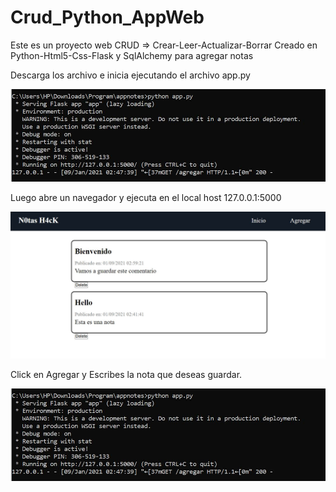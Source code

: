 # Crud_Python_AppWeb
Este es un proyecto web CRUD => Crear-Leer-Actualizar-Borrar 
Creado en Python-Html5-Css-Flask y SqlAlchemy para agregar notas

Descarga los archivo e inicia ejecutando el archivo app.py

![Imagen](/img/Primero.JPG)

Luego abre un navegador y ejecuta en el local host 127.0.0.1:5000

![Imagen2](/img/Inicio.JPG)

Click en Agregar y Escribes la nota que deseas guardar.

![Imagen3](img/Primero.JPG)






